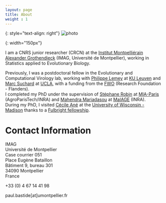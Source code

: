 ```yaml
---
layout: page
title: About
weight : 1
---
```

{: style="text-align: right"}
![photo]

[photo]: {{site.baseurl}}/docs/202008_photo.png
{: width="150px"} 

I am a CNRS junior researcher (CRCN) at the [Institut Montpelliérain Alexander Grothendieck](https://imag.edu.umontpellier.fr) (IMAG, Université de Montpellier), working in Statistics applied to Evolutionary Biology.

Previously, I was a postdoctoral fellow in the Evolutionary and Computational Virology lab,
working with [Philippe Lemey](https://rega.kuleuven.be/cev/ecv) at [KU Leuven](https://www.kuleuven.be/english/) and [Marc Suchard](https://msuchard.faculty.biomath.ucla.edu/) at [UCLA](http://www.ucla.edu/), with a funding from the [FWO](https://www.fwo.be/en/fellowships-funding/postdoctoral-fellowships/junior-postdoctoral-fellowship/) (Research Foundation - Flanders).  
I completed my PhD under the supervision of [Stéphane Robin](https://www6.inrae.fr/mia-paris/Equipes/Membres/Stephane-Robin)
at [MIA-Paris](https://www6.inrae.fr/mia-paris) (AgroParisTech/INRA)
and [Mahendra Mariadasou](https://mahendra-mariadassou.github.io/) at [MaIAGE](https://maiage.inrae.fr/) (INRA).  
During my PhD, I visited [Cécile Ané](http://www.stat.wisc.edu/~ane/)
at the [University of Wisconsin - Madison](http://www.wisc.edu/)
thanks to a [Fulbright fellowship](http://fulbright-france.org).

# Contact Information

IMAG  
Université de Montpellier  
Case courrier 051  
Place Eugène Bataillon  
Bâtiment 9, bureau 301  
34090 Montpellier  
France  

+33 (0) 4 67 14 41 98  

paul.bastide[at]umontpellier.fr  